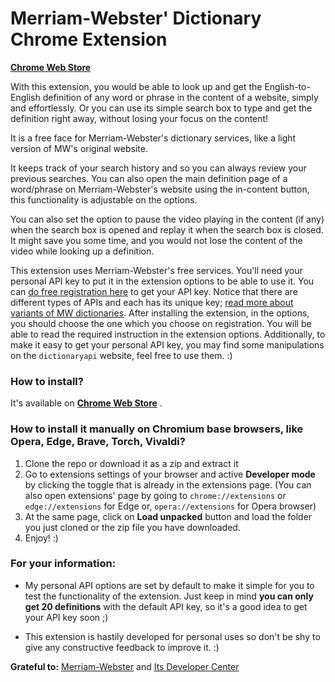 # Merriam-Webster' Dictionary Chrome Extension

**[Chrome Web Store](https://chrome.google.com/webstore/detail/merriam-webster-dictionar/gmhgdiamihghcepkeapfoeakphffcdkk)**

With this extension, you would be able to look up and get the English-to-English definition of any word or phrase in the
content of a website, simply and effortlessly. Or you can use its simple search box to type and get the definition right
away, without losing your focus on the content!

It is a free face for Merriam-Webster's dictionary services, like a light version of MW's original website.

It keeps track of your search history and so you can always review your previous searches. You can also open the main
definition page of a word/phrase on Merriam-Webster's website using the in-content button, this functionality is
adjustable on the options.

You can also set the option to pause the video playing in the content (if any) when the search box is opened and replay
it when the search box is closed. It might save you some time, and you would not lose the content of the video while
looking up a definition.

This extension uses Merriam-Webster's free services. You'll need your personal API key to put it in the extension
options to be able to use it. You can [do free registration here](https://dictionaryapi.com/register/index) to get your
API key. Notice that there are different types of APIs and each has its unique
key; [read more about variants of MW dictionaries](https://dictionaryapi.com/products/index). After installing the
extension, in the options, you should choose the one which you choose on registration. You will be able to read the
required instruction in the extension options. Additionally, to make it easy to get your personal API key, you may find
some manipulations on the `dictionaryapi` website, feel free to use them. :)

### How to install?

It's available
on **[Chrome Web Store](https://chrome.google.com/webstore/detail/merriam-webster-dictionar/gmhgdiamihghcepkeapfoeakphffcdkk)**
.

### How to install it manually on Chromium base browsers, like Opera, Edge, Brave, Torch, Vivaldi?

1. Clone the repo or download it as a zip and extract it
2. Go to extensions settings of your browser and active **Developer mode** by clicking the toggle that is already in the
   extensions page. (You can also open extensions' page by going to `chrome://extensions` or `edge://extensions` for
   Edge or, `opera://extensions` for Opera browser)
3. At the same page, click on **Load unpacked** button and load the folder you just cloned or the zip
   file you have downloaded.
4. Enjoy! :)

### For your information:

- My personal API options are set by default to make it simple for you to test the functionality of the extension. Just
  keep in mind **you can only get 20 definitions** with the default API key, so it's a good idea to get your API key
  soon ;)

- This extension is hastily developed for personal uses so don't be shy to give any constructive feedback to improve
  it. :)

**Grateful to:** [Merriam-Webster](https://www.merriam-webster.com/)
and [Its Developer Center](https://dictionaryapi.com/) 